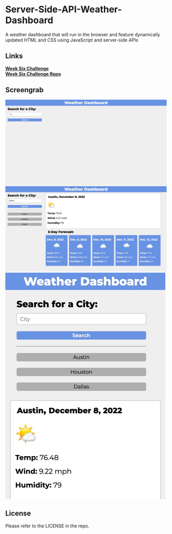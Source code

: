 # Server-Side-API-Weather-Dashboard
A weather dashboard that will run in the browser and feature dynamically updated HTML and CSS using JavaScript and server-side APIs

## Links
[**Week Six Challenge**](https://mbartnett.github.io/Server-Side-API-Weather-Dashboard/)<br>
[**Week Six Challenge Repo**](https://github.com/mbartnett/Server-Side-API-Weather-Dashboard)

## Screengrab

![Server Side API Weather Dashboard screenshot](./files/images/weather-dashboard.png)
![Server Side API Weather Dashboard screenshot 2](./files/images/weather-dashboard-2.png)
![Server Side API Weather Dashboard screenshot 3](./files/images/weather-dashboard-3.png)

## License

Please refer to the LICENSE in the repo.
